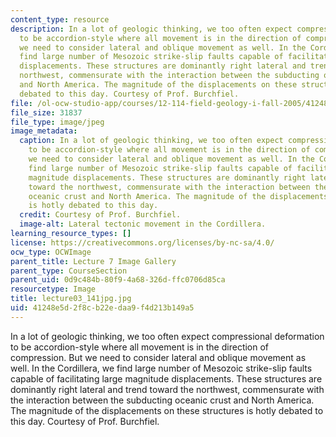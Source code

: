 ```yaml
---
content_type: resource
description: In a lot of geologic thinking, we too often expect compressional deformation
  to be accordion-style where all movement is in the direction of compression. But
  we need to consider lateral and oblique movement as well. In the Cordillera, we
  find large number of Mesozoic strike-slip faults capable of facilitating large magnitude
  displacements. These structures are dominantly right lateral and trend toward the
  northwest, commensurate with the interaction between the subducting oceanic crust
  and North America. The magnitude of the displacements on these structures is hotly
  debated to this day. Courtesy of Prof. Burchfiel.
file: /ol-ocw-studio-app/courses/12-114-field-geology-i-fall-2005/41248e5d2f8cb22edaa9f4d213b149a5_lecture03_141jpg.jpg
file_size: 31837
file_type: image/jpeg
image_metadata:
  caption: In a lot of geologic thinking, we too often expect compressional deformation
    to be accordion-style where all movement is in the direction of compression. But
    we need to consider lateral and oblique movement as well. In the Cordillera, we
    find large number of Mesozoic strike-slip faults capable of facilitating large
    magnitude displacements. These structures are dominantly right lateral and trend
    toward the northwest, commensurate with the interaction between the subducting
    oceanic crust and North America. The magnitude of the displacements on these structures
    is hotly debated to this day.
  credit: Courtesy of Prof. Burchfiel.
  image-alt: Lateral tectonic movement in the Cordillera.
learning_resource_types: []
license: https://creativecommons.org/licenses/by-nc-sa/4.0/
ocw_type: OCWImage
parent_title: Lecture 7 Image Gallery
parent_type: CourseSection
parent_uid: 0d9c484b-80f9-4a68-326d-ffc0706d85ca
resourcetype: Image
title: lecture03_141jpg.jpg
uid: 41248e5d-2f8c-b22e-daa9-f4d213b149a5
---
```

In a lot of geologic thinking, we too often expect compressional deformation to be accordion-style where all movement is in the direction of compression. But we need to consider lateral and oblique movement as well. In the Cordillera, we find large number of Mesozoic strike-slip faults capable of facilitating large magnitude displacements. These structures are dominantly right lateral and trend toward the northwest, commensurate with the interaction between the subducting oceanic crust and North America. The magnitude of the displacements on these structures is hotly debated to this day. Courtesy of Prof. Burchfiel.